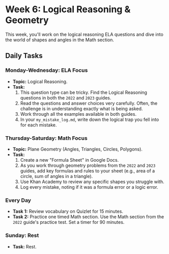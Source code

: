 # Week 6: Logical Reasoning & Geometry

This week, you'll work on the logical reasoning ELA questions and dive into the world of shapes and angles in the Math section.

## Daily Tasks

### **Monday-Wednesday: ELA Focus**
*   **Topic:** Logical Reasoning.
*   **Task:**
    1.  This question type can be tricky. Find the Logical Reasoning questions in both the `2022` and `2023` guides.
    2.  Read the questions and answer choices very carefully. Often, the challenge is in understanding exactly what is being asked.
    3.  Work through all the examples available in both guides.
    4.  In your `my_mistake_log.md`, write down the logical trap you fell into for each mistake.

### **Thursday-Saturday: Math Focus**
*   **Topic:** Plane Geometry (Angles, Triangles, Circles, Polygons).
*   **Task:**
    1.  Create a new "Formula Sheet" in Google Docs.
    2.  As you work through geometry problems from the `2022` and `2023` guides, add key formulas and rules to your sheet (e.g., area of a circle, sum of angles in a triangle).
    3.  Use Khan Academy to review any specific shapes you struggle with.
    4.  Log every mistake, noting if it was a formula error or a logic error.

### **Every Day**
*   **Task 1:** Review vocabulary on Quizlet for 15 minutes.
*   **Task 2:** Practice one timed Math section. Use the Math section from the `2022` guide's practice test. Set a timer for 90 minutes.

### **Sunday: Rest**
*   **Task:** Rest. 